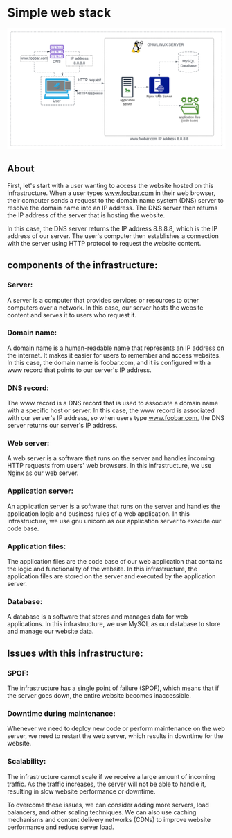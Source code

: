 # Simple web stack

<img src="0-simple_web_stack.png" alt="Simple web stack image">

## About
First, let's start with a user wanting to access the website hosted on this infrastructure. When a user types www.foobar.com in their web browser, their computer sends a request to the domain name system (DNS) server to resolve the domain name into an IP address. The DNS server then returns the IP address of the server that is hosting the website.

In this case, the DNS server returns the IP address 8.8.8.8, which is the IP address of our server. The user's computer then establishes a connection with the server using HTTP protocol to request the website content.

## components of the infrastructure:

### Server: 
A server is a computer that provides services or resources to other computers over a network. In this case, our server hosts the website content and serves it to users who request it.

### Domain name:
A domain name is a human-readable name that represents an IP address on the internet. It makes it easier for users to remember and access websites. In this case, the domain name is foobar.com, and it is configured with a www record that points to our server's IP address.

### DNS record:
The www record is a DNS record that is used to associate a domain name with a specific host or server. In this case, the www record is associated with our server's IP address, so when users type www.foobar.com, the DNS server returns our server's IP address.

### Web server:
A web server is a software that runs on the server and handles incoming HTTP requests from users' web browsers. In this infrastructure, we use Nginx as our web server.

### Application server:
An application server is a software that runs on the server and handles the application logic and business rules of a web application. In this infrastructure, we use gnu unicorn as our application server to execute our code base.

### Application files:
The application files are the code base of our web application that contains the logic and functionality of the website. In this infrastructure, the application files are stored on the server and executed by the application server.

### Database:
A database is a software that stores and manages data for web applications. In this infrastructure, we use MySQL as our database to store and manage our website data.

## Issues with this infrastructure:

### SPOF:
The infrastructure has a single point of failure (SPOF), which means that if the server goes down, the entire website becomes inaccessible.

### Downtime during maintenance:
Whenever we need to deploy new code or perform maintenance on the web server, we need to restart the web server, which results in downtime for the website.

### Scalability:
The infrastructure cannot scale if we receive a large amount of incoming traffic. As the traffic increases, the server will not be able to handle it, resulting in slow website performance or downtime.

To overcome these issues, we can consider adding more servers, load balancers, and other scaling techniques. We can also use caching mechanisms and content delivery networks (CDNs) to improve website performance and reduce server load.